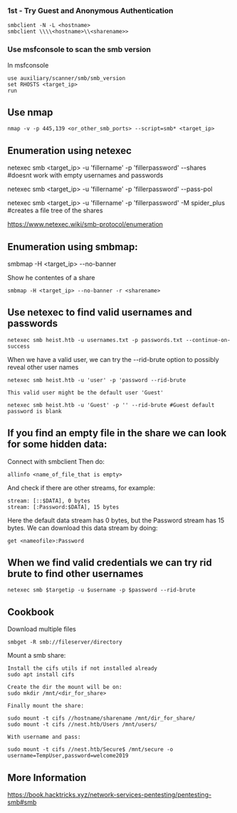 ### 1st - Try Guest and Anonymous Authentication

	smbclient -N -L <hostname>
	smbclient \\\\<hostname>\\<sharename>>

### Use msfconsole to scan the smb version

In msfconsole

	use auxiliary/scanner/smb/smb_version
	set RHOSTS <target_ip>
	run

## Use nmap

	nmap -v -p 445,139 <or_other_smb_ports> --script=smb* <target_ip>

## Enumeration using netexec

netexec smb <target_ip> -u 'fillername' -p 'fillerpassword' --shares #doesnt work with empty usernames and passwords

netexec smb <target_ip> -u 'fillername' -p 'fillerpassword' --pass-pol

netexec smb <target_ip> -u 'fillername' -p 'fillerpassword' -M spider_plus #creates a file tree of the shares


https://www.netexec.wiki/smb-protocol/enumeration

## Enumeration using smbmap:

smbmap -H <target_ip> --no-banner

Show he contentes of a share

	smbmap -H <target_ip> --no-banner -r <sharename>



## Use netexec to find valid usernames and passwords

	netexec smb heist.htb -u usernames.txt -p passwords.txt --continue-on-success

When we have a valid user, we can try the --rid-brute option to possibly reveal other user names

	netexec smb heist.htb -u 'user' -p 'password --rid-brute

	This valid user might be the default user 'Guest'

	netexec smb heist.htb -u 'Guest' -p '' --rid-brute #Guest default password is blank

## If you find an empty file in the share we can look for some hidden data:

Connect with smbclient
Then do:

	allinfo <name_of_file_that is empty>

And check if there are other streams, for example:

	stream: [::$DATA], 0 bytes
	stream: [:Password:$DATA], 15 bytes

Here the default data stream has 0 bytes, but the Password stream has 15 bytes.
We can download this data stream by doing:

	get <nameofile>:Password

## When we find valid credentials we can try rid brute to find other usernames

	netexec smb $targetip -u $username -p $password --rid-brute


## Cookbook

Download multiple files

	smbget -R smb://fileserver/directory

Mount a smb share:

	Install the cifs utils if not installed already
	sudo apt install cifs

	Create the dir the mount will be on:
	sudo mkdir /mnt/<dir_for_share>

	Finally mount the share:

	sudo mount -t cifs //hostname/sharename /mnt/dir_for_share/
	sudo mount -t cifs //nest.htb/Users /mnt/users/

	With username and pass:

	sudo mount -t cifs //nest.htb/Secure$ /mnt/secure -o username=TempUser,password=welcome2019

## More Information

https://book.hacktricks.xyz/network-services-pentesting/pentesting-smb#smb